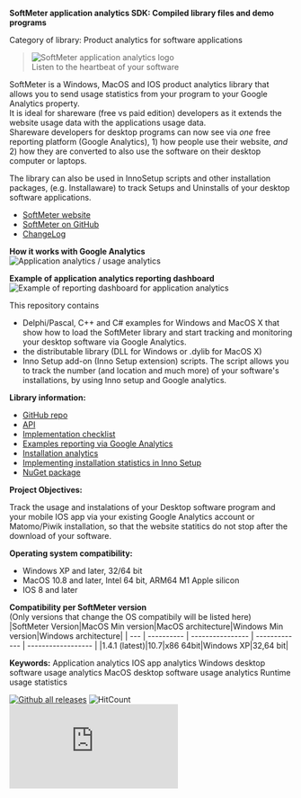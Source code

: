 ﻿**SoftMeter application analytics SDK: Compiled library files and demo programs**

Category of library: Product analytics for software applications

> ![SoftMeter application analytics logo](https://www.starmessagesoftware.com/myfiles/softmeter-icon-128x155.png)  
> Listen to the heartbeat of your software

SoftMeter is a Windows, MacOS and IOS product analytics library that allows you to send usage statistics from your program to your Google Analytics property.  
It is ideal for shareware (free vs paid edition) developers as it extends the website usage data with the applications usage data.  
Shareware developers for desktop programs can now see via *one* free reporting platform (Google Analytics), 1) how people use their website, *and* 2) how they are converted to also use the software on their desktop computer or laptops.

The library can also be used in InnoSetup scripts and other installation packages, (e.g. Installaware) to track Setups and Uninstalls of your desktop software applications.

- [SoftMeter website](https://www.StarMessageSoftware.com/softmeter)
- [SoftMeter on GitHub](https://github.com/starmessage/libSoftMeter)
- [ChangeLog](https://github.com/starmessage/libSoftMeter/blob/master/ChangeLog.md)

**How it works with Google Analytics**
![Application analytics / usage analytics](https://www.starmessagesoftware.com/myfiles/how-it-works-softmeter-usage-analytics.png)

**Example of application analytics reporting dashboard**
![Example of reporting dashboard for application analytics](https://www.starmessagesoftware.com/myfiles/softmeter-application-analytics-dashboard.png)

This repository contains 
- Delphi/Pascal, C++ and C# examples for Windows and MacOS X that show how to load the SoftMeter library and start tracking and monitoring your desktop software via Google Analytics.
- the distributable library (DLL for Windows or .dylib for MacOS X) 
- Inno Setup add-on (Inno Setup extension) scripts. 
  The script allows you to track the number (and location and much more) of your software's installations, by using Inno setup and Google analytics.

**Library information:**

- [GitHub repo](https://github.com/starmessage/libSoftMeter)
- [API](https://www.starmessagesoftware.com/softmeter/sdk-api)
- [Implementation checklist](https://www.StarMessageSoftware.com/softmeter/implementation)
- [Examples reporting via Google Analytics](https://www.starmessagesoftware.com/blog/google-analytics-reports-software-applications)
- [Installation analytics](https://www.starmessagesoftware.com/blog/installation-analytics-shareware-desktop-software-applications)
- [Implementing installation statistics in Inno Setup](https://www.starmessagesoftware.com/blog/free-installation-statistics-innosetup-google-analytics)
- [NuGet package](https://www.nuget.org/packages/libSoftMeter/)
 
**Project Objectives:**

Track the usage and instalations of your Desktop software program and your mobile IOS app via your existing Google Analytics account or Matomo/Piwik installation, so that the website statitics do not stop after the download of your software. 

**Operating system compatibility:**

- Windows XP and later, 32/64 bit
- MacOS 10.8 and later, Intel 64 bit, ARM64 M1 Apple silicon
- IOS 8 and later

**Compatibility per SoftMeter version**  
(Only versions that change the OS compatibily will be listed here)
|SoftMeter Version|MacOS Min version|MacOS architecture|Windows Min version|Windows architecture|
| --- | ---------- | ---------------- | ------------- | ------------------ |
|1.4.1 (latest)|10.7|x86 64bit|Windows XP|32,64 bit|

**Keywords:**
Application analytics
IOS app analytics
Windows desktop software usage analytics
MacOS desktop software usage analytics
Runtime usage statistics

[![Github all releases](https://img.shields.io/github/downloads/starmessage/libSoftMeter/total.svg)](https://GitHub.com/starmessage/libSoftMeter/releases/)
![HitCount](http://hits.dwyl.io/starmessage/badges.svg)
[![Analytics](https://ga-beacon.appspot.com/UA-385839-11/github.com/starmessage/libSoftMeter/README.md)](https://GitHub.com/starmessage/libSoftMeter)
